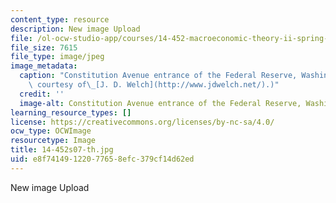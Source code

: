 ```yaml
---
content_type: resource
description: New image Upload
file: /ol-ocw-studio-app/courses/14-452-macroeconomic-theory-ii-spring-2007/e8f74149122077658efc379cf14d62ed_14-452s07-th.jpg
file_size: 7615
file_type: image/jpeg
image_metadata:
  caption: "Constitution Avenue entrance of the Federal Reserve, Washington, DC. (Image\
    \ courtesy of\_[J. D. Welch](http://www.jdwelch.net/).)"
  credit: ''
  image-alt: Constitution Avenue entrance of the Federal Reserve, Washington, DC.
learning_resource_types: []
license: https://creativecommons.org/licenses/by-nc-sa/4.0/
ocw_type: OCWImage
resourcetype: Image
title: 14-452s07-th.jpg
uid: e8f74149-1220-7765-8efc-379cf14d62ed
---
```

New image Upload